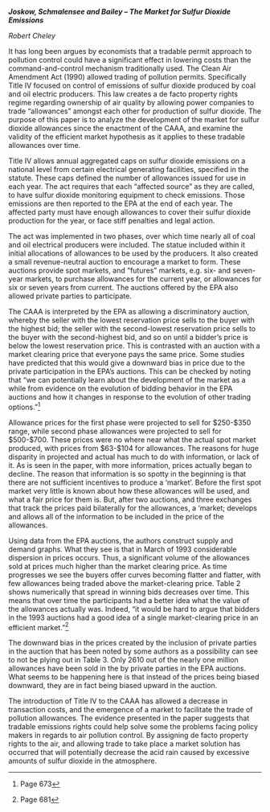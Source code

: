 ***Joskow, Schmalensee and Bailey – The Market for Sulfur Dioxide
Emissions***

*Robert Cheley*

It has long been argues by economists that a tradable permit approach to
pollution control could have a significant effect in lowering costs than
the command-and-control mechanism traditionally used. The Clean Air
Amendment Act (1990) allowed trading of pollution permits. Specifically
Title IV focused on control of emissions of sulfur dioxide produced by
coal and oil electric producers. This law creates a de facto property
rights regime regarding ownership of air quality by allowing power
companies to trade “allowances” amongst each other for production of
sulfur dioxide. The purpose of this paper is to analyze the development
of the market for sulfur dioxide allowances since the enactment of the
CAAA, and examine the validity of the efficient market hypothesis as it
applies to these tradable allowances over time.

Title IV allows annual aggregated caps on sulfur dioxide emissions on a
national level from certain electrical generating facilities, specified
in the statute. These caps defined the number of allowances issued for
use in each year. The act requires that each “affected source” as they
are called, to have sulfur dioxide monitoring equipment to check
emissions. Those emissions are then reported to the EPA at the end of
each year. The affected party must have enough allowances to cover their
sulfur dioxide production for the year, or face stiff penalties and
legal action.

The act was implemented in two phases, over which time nearly all of
coal and oil electrical producers were included. The statue included
within it initial allocations of allowances to be used by the producers.
It also created a small revenue-neutral auction to encourage a market to
form. These auctions provide spot markets, and “futures” markets, e.g.
six- and seven-year markets, to purchase allowances for the current
year, or allowances for six or seven years from current. The auctions
offered by the EPA also allowed private parties to participate.

The CAAA is interpreted by the EPA as allowing a discriminatory auction,
whereby the seller with the lowest reservation price sells to the buyer
with the highest bid; the seller with the second-lowest reservation
price sells to the buyer with the second-highest bid, and so on until a
bidder’s price is below the lowest reservation price. This is contrasted
with an auction with a market clearing price that everyone pays the same
price. Some studies have predicted that this would give a downward bias
in price due to the private participation in the EPA’s auctions. This
can be checked by noting that “we can potentially learn about the
development of the market as a while from evidence on the evolution of
bidding behavior in the EPA auctions and how it changes in response to
the evolution of other trading options.”[^1]

Allowance prices for the first phase were projected to sell for
\$250-\$350 range, while second phase allowances were projected to sell
for \$500-\$700. These prices were no where near what the actual spot
market produced, with prices from \$63-\$104 for allowances. The reasons
for huge disparity in projected and actual has much to do with
information, or lack of it. As is seen in the paper, with more
information, prices actually began to decline. The reason that
information is so spotty in the beginning is that there are not
sufficient incentives to produce a ‘market’. Before the first spot
market very little is known about how these allowances will be used, and
what a fair price for them is. But, after two auctions, and three
exchanges that track the prices paid bilaterally for the allowances, a
‘market; develops and allows all of the information to be included in
the price of the allowances.

Using data from the EPA auctions, the authors construct supply and
demand graphs. What they see is that in March of 1993 considerable
dispersion in prices occurs. Thus, a significant volume of the
allowances sold at prices much higher than the market clearing price. As
time progresses we see the buyers offer curves becoming flatter and
flatter, with few allowances being traded above the market-clearing
price. Table 2 shows numerically that spread in winning bids decreases
over time. This means that over time the participants had a better idea
what the value of the allowances actually was. Indeed, “it would be hard
to argue that bidders in the 1993 auctions had a good idea of a single
market-clearing price in an efficient market.”[^2]

The downward bias in the prices created by the inclusion of private
parties in the auction that has been noted by some authors as a
possibility can see to not be plying out in Table 3. Only 2610 out of
the nearly one million allowances have been sold in the by private
parties in the EPA auctions. What seems to be happening here is that
instead of the prices being biased downward, they are in fact being
biased upward in the auction.

The introduction of Title IV to the CAAA has allowed a decrease in
transaction costs, and the emergence of a market to facilitate the trade
of pollution allowances. The evidence presented in the paper suggests
that tradable emissions rights could help solve some the problems facing
policy makers in regards to air pollution control. By assigning de facto
property rights to the air, and allowing trade to take place a market
solution has occurred that will potentially decrease the acid rain
caused by excessive amounts of sulfur dioxide in the atmosphere.

[^1]: Page 673

[^2]: Page 681
